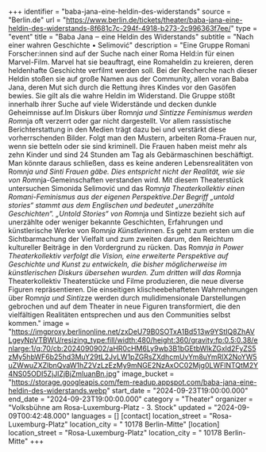 +++
identifier = "baba-jana-eine-heldin-des-widerstands"
source = "Berlin.de"
url = "https://www.berlin.de/tickets/theater/baba-jana-eine-heldin-des-widerstands-8f681c7c-294f-4918-b273-2c996363f7ee/"
type = "event"
title = "Baba Jana ‒ eine Heldin des Widerstands"
subtitle = "Nach einer wahren Geschichte • Selimović"
description = "Eine Gruppe Romani Forscher:innen sind auf der Suche nach einer Roma Held:in für einen Marvel-Film. Marvel hat sie beauftragt, eine Romaheldin zu kreieren, deren heldenhafte Geschichte verfilmt werden soll. Bei der Recherche nach dieser Heldin stoßen sie auf große Namen aus der Community, allen voran Baba Jana, deren Mut sich durch die Rettung ihres Kindes vor den Gasöfen bewies. Sie gilt als die wahre Heldin im Widerstand. Die Gruppe stößt innerhalb ihrer Suche auf viele Widerstände und decken dunkle Geheimnisse auf.Im Diskurs über Rom*nja und Sintizze Feminismus werden Rom*nja oft verzerrt oder gar nicht dargestellt. Vor allem rassistische Berichterstattung in den Medien trägt dazu bei und verstärkt diese vorherrschenden Bilder. Folgt man den Mustern, arbeiten Roma-Frauen nur, wenn sie betteln oder sie sind kriminell. Die Frauen haben meist mehr als zehn Kinder und sind 24 Stunden am Tag als Gebärmaschinen beschäftigt. Man könnte daraus schließen, dass es keine anderen Lebensrealitäten von Rom*nja und Sinti Frauen gäbe. Dies entspricht nicht der Realität, wie sie von Rom*nja-Gemeinschaften verstanden wird. Mit diesem Theaterstück untersuchen Simonida Selimović und das Rom*nja Theaterkollektiv einen Romani-Feminismus aus der eigenen Perspektive.Der Begriff „untold stories“ stammt aus dem Englischen und bedeutet „unerzählte Geschichten“. „Untold Stories“ von Rom*nja und Sintizze bezieht sich auf unerzählte oder weniger bekannte Geschichten, Erfahrungen und künstlerische Werke von Rom*nja Künstler*innen. Es geht zum ersten um die Sichtbarmachung der Vielfalt und zum zweiten darum, den Reichtum kultureller Beiträge in den Vordergrund zu rücken. Das Rom*nja in Power Theaterkollektiv verfolgt die Vision, eine erweiterte Perspektive auf Geschichte und Kunst zu entwickeln, die bisher möglicherweise im künstlerischen Diskurs übersehen wurden. Zum dritten will das Rom*nja Theaterkollektiv Theaterstücke und Filme produzieren, die neue diverse Figuren repräsentieren. Die einseitigen klischeebehafteten Wahrnehmungen über Rom*nja und Sinti*zze werden durch mulidimensionale Darstellungen gebrochen und auf dem Theater in neue Figuren transformiert, die den vielfältigen Realitäten entsprechen und aus den Communities selbst kommen."
image = "https://imgproxy.berlinonline.net/zxDeU79B0SOTxA1Bd513w9YStIQ8ZhAVLgeyNpVTBWU/resizing_type:fill/width:480/height:360/gravity:fp:0.5:0.38/enlarge:1/q:70/cb:2024090902/aHR0cHM6Ly9wb3B1bGEtbWlkZGxld2FyZS5zMy5hbWF6b25hd3MuY29tL2JvLW1pZGRsZXdhcmUvYm8uYmRlX2NoYW5uZWwuZXZlbnQvaW1hZ2VzLzEzMy9mNGE2NzAxOC02Mjg0LWFlNTQtM2Y4NS05ODI5ZjJlZjBjZmIuanBn.jpg"
image_bucket = "https://storage.googleapis.com/fem-readup.appspot.com/baba-jana-eine-heldin-des-widerstands.webp"
start_date = "2024-09-23T19:00:00.000"
end_date = "2024-09-23T19:00:00.000"
category = "Theater"
organizer = "Volksbühne am  Rosa-Luxemburg-Platz - 3. Stock"
updated = "2024-09-09T00:42:48.000"
languages = []
[contact]
location_street = "Rosa-Luxemburg-Platz"
location_city = " 10178 Berlin-Mitte"
[location]
location_street = "Rosa-Luxemburg-Platz"
location_city = " 10178 Berlin-Mitte"
+++